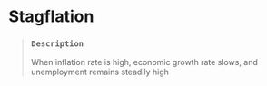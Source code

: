 # Stagflation

> ### `Description`
>
> When inflation rate is high, economic growth rate slows, and unemployment remains steadily high
